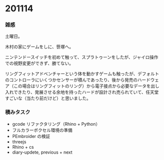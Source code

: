 # 201114  

### 雑感  

土曜日。  

木村の家にゲームをしに、笹塚へ。  

ニンテンドースイッチを初めて触って、スプラトゥーンをしたが、ジャイロ操作での視野変更ができず、勝てない。  

リングフィットアドベンチャーという体を動かすゲームも触ったが、デフォルトのコントローラにいくつかセンサーが積んであったり、後から発売のハードウェア（この場合はリングフィットのリング）から電子接点から必要なデータを出し入れできたり、発展させる余地を持ったハードが設計され売られていて、任天堂すごいな（当たり前だけど）と思いました。  

### 積みタスク  

- gcode リファクタリング（Rhino + Python）  
- フルカラーボクセル環境の準備  
- PEmbroider の検証  
- threejs  
- Rhino + cs  
- diary-updete, previous + next  
